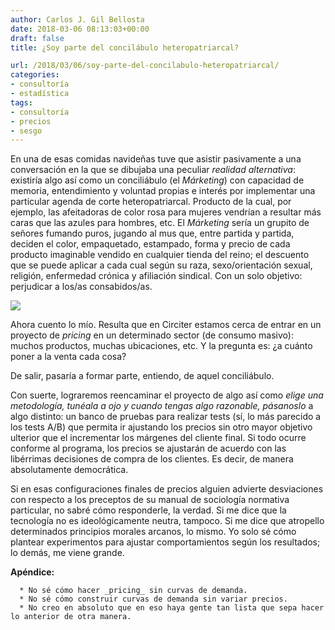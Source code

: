 ```yaml
---
author: Carlos J. Gil Bellosta
date: 2018-03-06 08:13:03+00:00
draft: false
title: ¿Soy parte del concilábulo heteropatriarcal?

url: /2018/03/06/soy-parte-del-concilabulo-heteropatriarcal/
categories:
- consultoría
- estadística
tags:
- consultoría
- precios
- sesgo
---
```


En una de esas comidas navideñas tuve que asistir pasivamente a una conversación en la que se dibujaba una peculiar _realidad alternativa_: existiría algo así como un conciliábulo (el _Márketing_) con capacidad de memoria, entendimiento y voluntad propias e interés por implementar una particular agenda de corte heteropatriarcal. Producto de la cual, por ejemplo, las afeitadoras de color rosa para mujeres vendrían a resultar más caras que las azules para hombres, etc. El _Márketing_ sería un grupito de señores fumando puros, jugando al mus que, entre partida y partida, deciden el color, empaquetado, estampado, forma y precio de cada producto imaginable vendido en cualquier tienda del reino; el descuento que se puede aplicar a cada cual según su raza, sexo/orientación sexual, religión, enfermedad crónica y afiliación sindical. Con un solo objetivo: perjudicar a los/as consabidos/as.

![](/wp-uploads/2018/03/Hisstationand4aces-coolidge.jpg)


Ahora cuento lo mío. Resulta que en Circiter estamos cerca de entrar en un proyecto de _pricing_ en un determinado sector (de consumo masivo): muchos productos, muchas ubicaciones, etc. Y la pregunta es: ¿a cuánto poner a la venta cada cosa?

De salir, pasaría a formar parte, entiendo, de aquel conciliábulo.

Con suerte, lograremos reencaminar el proyecto de algo así como _elige una metodología, tunéala a ojo y cuando tengas algo razonable, pásanoslo_ a algo distinto: un banco de pruebas para realizar tests (sí, lo más parecido a los tests A/B) que permita ir ajustando los precios sin otro mayor objetivo ulterior que el incrementar los márgenes del cliente final. Si todo ocurre conforme al programa, los precios se ajustarán de acuerdo con las libérrimas decisiones de compra de los clientes. Es decir, de manera absolutamente democrática.

Si en esas configuraciones finales de precios alguien advierte desviaciones con respecto a los preceptos de su manual de sociología normativa particular, no sabré cómo responderle, la verdad. Si me dice que la tecnología no es ideológicamente neutra, tampoco. Si me dice que atropello determinados principios morales arcanos, lo mismo. Yo solo sé cómo plantear experimentos para ajustar comportamientos según los resultados; lo demás, me viene grande.

**Apéndice:**



	  * No sé cómo hacer _pricing_ sin curvas de demanda.
	  * No sé cómo construir curvas de demanda sin variar precios.
	  * No creo en absoluto que en eso haya gente tan lista que sepa hacer lo anterior de otra manera.








